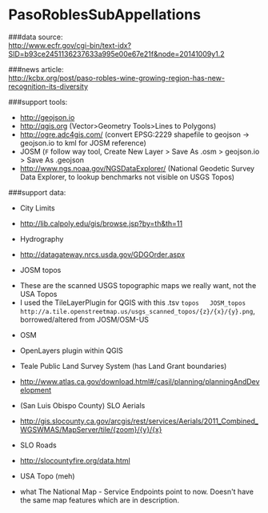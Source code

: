PasoRoblesSubAppellations
=========================

###data source:  
http://www.ecfr.gov/cgi-bin/text-idx?SID=b93ce2451136237633a995e00e67e21f&node=20141009y1.2

###news article:  
http://kcbx.org/post/paso-robles-wine-growing-region-has-new-recognition-its-diversity

###support tools:  
* http://geojson.io
* http://qgis.org (Vector>Geometry Tools>Lines to Polygons)
* http://ogre.adc4gis.com/ (convert EPSG:2229 shapefile to geojson -> geojson.io to kml for JOSM reference)
* JOSM (`F` follow way tool, Create New Layer > Save As .osm > geojson.io > Save As .geojson
* http://www.ngs.noaa.gov/NGSDataExplorer/ (National Geodetic Survey Data Explorer, to lookup benchmarks not visible on USGS Topos)

###support data:  
* City Limits
 - http://lib.calpoly.edu/gis/browse.jsp?by=th&th=11
* Hydrography
 - http://datagateway.nrcs.usda.gov/GDGOrder.aspx
* JOSM topos
 - These are the scanned USGS topographic maps we really want, not the USA Topos
 - I used the TileLayerPlugin for QGIS with this .tsv `topos   JOSM_topos      http://a.tile.openstreetmap.us/usgs_scanned_topos/{z}/{x}/{y}.png`, borrowed/altered from JOSM/OSM-US
* OSM
 - OpenLayers plugin within QGIS
* Teale Public Land Survey System (has Land Grant boundaries)
 - http://www.atlas.ca.gov/download.html#/casil/planning/planningAndDevelopment
* (San Luis Obispo County) SLO Aerials
 - http://gis.slocounty.ca.gov/arcgis/rest/services/Aerials/2011_Combined_WGSWMAS/MapServer/tile/{zoom}/{y}/{x}
* SLO Roads
 - http://slocountyfire.org/data.html
* USA Topo (meh)
 - what The National Map - Service Endpoints point to now. Doesn't have the same map features which are in description.
